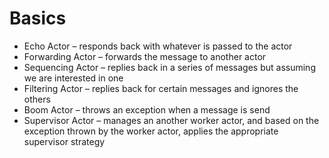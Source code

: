 # Basics

* Echo Actor – responds back with whatever is passed to the actor
* Forwarding Actor – forwards the message to another actor
* Sequencing Actor – replies back in a series of messages but assuming we are interested in one
* Filtering Actor – replies back for certain messages and ignores the others
* Boom Actor – throws an exception when a message is send
* Supervisor Actor – manages an another worker actor, and based on the exception thrown by the worker actor, applies the appropriate supervisor strategy